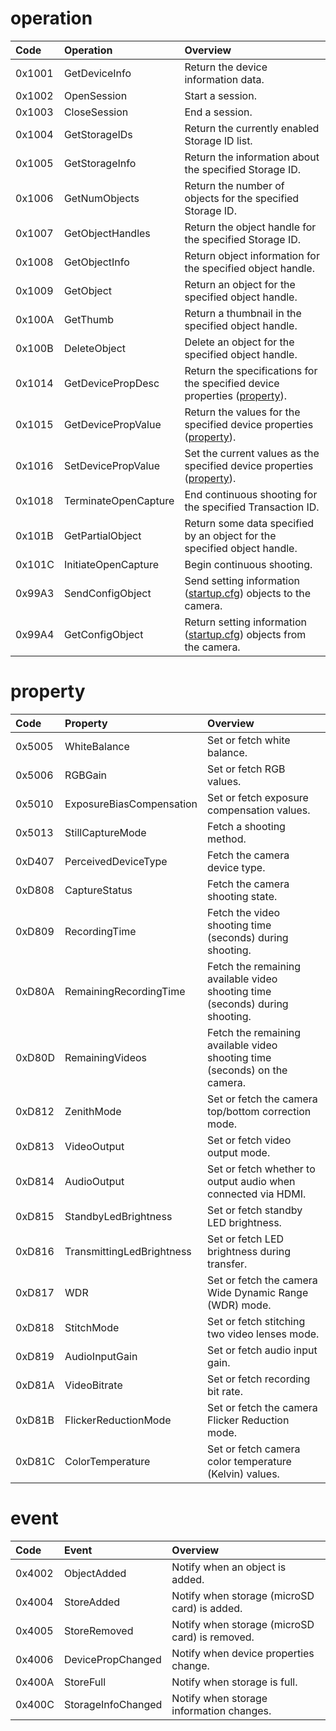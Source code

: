 # operation

| Code | Operation | Overview |
|:---|:---|:---|
| 0x1001 | GetDeviceInfo          | Return the device information data. |
| 0x1002 | OpenSession          | Start a session. |
| 0x1003 | CloseSession          | End a session. |
| 0x1004 | GetStorageIDs          | Return the currently enabled Storage ID list. |
| 0x1005 | GetStorageInfo          | Return the information about the specified Storage ID. |
| 0x1006 | GetNumObjects          | Return the number of objects for the specified Storage ID. |
| 0x1007 | GetObjectHandles          | Return the object handle for the specified Storage ID. |
| 0x1008 | GetObjectInfo          | Return object information for the specified object handle. |
| 0x1009 | GetObject          | Return an object for the specified object handle. |
| 0x100A | GetThumb          | Return a thumbnail in the specified object handle. |
| 0x100B | DeleteObject          | Delete an object for the specified object handle. |
| 0x1014 | GetDevicePropDesc          | Return the specifications for the specified device properties ([property](./property/Overview.md)). |
| 0x1015 | GetDevicePropValue          | Return the values for the specified device properties ([property](./property/Overview.md)). |
| 0x1016 | SetDevicePropValue          | Set the current values as the specified device properties ([property](./property/Overview.md)). |
| 0x1018 | TerminateOpenCapture          | End continuous shooting for the specified Transaction ID. |
| 0x101B | GetPartialObject          | Return some data specified by an object for the specified object handle. |
| 0x101C | InitiateOpenCapture          | Begin continuous shooting. |
| 0x99A3 | SendConfigObject          | Send setting information ([startup.cfg](./operation/ConfigFile.md)) objects to the camera. |
| 0x99A4 | GetConfigObject          | Return setting information ([startup.cfg](./operation/ConfigFile.md)) objects from the camera. |

# property

| Code | Property | Overview |
|:---|:---|:---|
| 0x5005 | WhiteBalance          | Set or fetch white balance. |
| 0x5006 | RGBGain          | Set or fetch RGB values. |
| 0x5010 | ExposureBiasCompensation          | Set or fetch exposure compensation values. |
| 0x5013 | StillCaptureMode          | Fetch a shooting method. |
| 0xD407 | PerceivedDeviceType          | Fetch the camera device type. |
| 0xD808 | CaptureStatus          | Fetch the camera shooting state. |
| 0xD809 | RecordingTime          | Fetch the video shooting time (seconds) during shooting. |
| 0xD80A | RemainingRecordingTime          | Fetch the remaining available video shooting time (seconds) during shooting. |
| 0xD80D | RemainingVideos          | Fetch the remaining available video shooting time (seconds) on the camera. |
| 0xD812 | ZenithMode          | Set or fetch the camera top/bottom correction mode. |
| 0xD813 | VideoOutput          | Set or fetch video output mode. |
| 0xD814 | AudioOutput          | Set or fetch whether to output audio when connected via HDMI. |
| 0xD815 | StandbyLedBrightness          | Set or fetch standby LED brightness. |
| 0xD816 | TransmittingLedBrightness          | Set or fetch LED brightness during transfer. |
| 0xD817 | WDR          | Set or fetch the camera Wide Dynamic Range (WDR) mode. |
| 0xD818 | StitchMode         | Set or fetch stitching two video lenses mode. |
| 0xD819 | AudioInputGain         | Set or fetch audio input gain. |
| 0xD81A | VideoBitrate          | Set or fetch recording bit rate. |
| 0xD81B | FlickerReductionMode  | Set or fetch the camera Flicker Reduction mode. |
| 0xD81C | ColorTemperature      | Set or fetch camera color temperature (Kelvin) values. |

# event

| Code | Event | Overview |
|:---|:---|:---|
| 0x4002 | ObjectAdded          | Notify when an object is added. |
| 0x4004 | StoreAdded           | Notify when storage (microSD card) is added. |
| 0x4005 | StoreRemoved         | Notify when storage (microSD card) is removed. |
| 0x4006 | DevicePropChanged    | Notify when device properties change. |
| 0x400A | StoreFull            | Notify when storage is full. |
| 0x400C | StorageInfoChanged   | Notify when storage information changes. |
